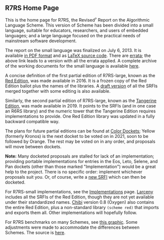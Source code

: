 ## R7RS Home Page

This is the home page for R7RS, the Revised⁷ Report on the Algorithmic Language Scheme.
This version of Scheme has been divided into a small language, suitable for educators,
researchers, and users of embedded languages; and a large language focused on the
practical needs of mainstream software development.

The report on the small language was finalized on July 6, 2013.
It is available [in PDF format](https://github.com/johnwcowan/r7rs-spec/blob/errata/spec/r7rs.pdf)
and as [LaTeX source code](https://github.com/johnwcowan/r7rs-spec/tree/errata/spec).
There are [errata](R7RSSmallErrata.md); the above link leads to a version
with all the errata applied.  A complete archive of the
working documents for the small language is available [here](https://small.r7rs.org/).

A concise definition of the first partial edition of R7RS-large, known as 
the [Red Edition](RedEdition.md), was made available in 2016.
It is a frozen copy of the Red Edition ballot plus the names of the libraries.
A [draft version](https://gitlab.com/vmanis/r7rs-large/-/blob/master/reports/red.pdf)
of all the SRFIs merged together with some editing is also available.

Similarly, the second partial edition of R7RS-large,
known as the [Tangerine Edition](TangerineEdition.md),
was made available in 2019.  It points to the SRFIs (and in one case an R6RS library)
and the numeric tower that the Tangerine Edition requires implementations to
provide.  One Red Edition library was updated in a fully backward compatible way.

The plans for future partial editions can be found at [Color Dockets](ColorDockets.md);
Yellow (formerly Kronos) is the next docket to be voted on in 2021,
soon to be followed by Orange.
The rest may be voted on in any order, and proposals will move between dockets.

**Note:** Many docketed proposals are stalled for lack of an implementation;
providing portable implementations for entries in the Eos, Leto, Selene, and Pan dockets
(other than those marked "Implementation") would be a great help to the project.
There is no specific order: implement whichever proposals suit you.
Or, of course, write a [new SRFI](https://srfi.schemers.org/srfi-process.html)
which can then be docketed.

For R7RS-small implementations, see the
[Implementations](ImplementationSupport.md)
page.  [Larceny](http://larcenists.org) includes all the SRFIs of the Red Edition,
though they are not yet available under their standardized names.
[Chibi](http://synthcode.com/wiki/chibi-scheme)
version 0.8 (Oxygen) also contains the entire Red Edition, plus a non-standard library
`(scheme red)` that imports and exports them all.  Other implementations will hopefully follow.

For R7RS benchmarks on many Schemes, see
[this graphic](http://ecraven.github.io/r7rs-benchmarks/benchmark.html).
Some adjustments were made to accommodate the differences between Schemes.
The source is [here](https://github.com/ecraven/r7rs-benchmarks).
